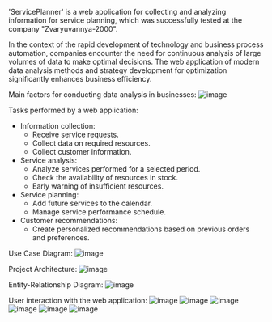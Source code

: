 'ServicePlanner' is a web application for collecting and analyzing information for service planning, which was successfully tested at the company "Zvaryuvannya-2000".

In the context of the rapid development of technology and business process automation, companies encounter the need for continuous analysis of large volumes of data to make optimal decisions. 
The web application of modern data analysis methods and strategy development for optimization significantly enhances business efficiency.

Main factors for conducting data analysis in businesses:
![image](https://github.com/user-attachments/assets/4bc124b2-7965-4cd2-94ba-65b5794d11f1)

Tasks performed by a web application:
* Information collection:
  - Receive service requests.
  - Collect data on required resources.
  - Collect customer information.
* Service analysis:
  - Analyze services performed for a selected period.
  - Check the availability of resources in stock.
  - Early warning of insufficient resources.
* Service planning:
  - Add future services to the calendar.
  - Manage service performance schedule.
* Customer recommendations:
  - Create personalized recommendations based on previous orders and
    preferences.

Use Case Diagram:
![image](https://github.com/user-attachments/assets/de5864da-4b82-4702-b22e-8a65de2890c1)

Project Architecture:
![image](https://github.com/user-attachments/assets/fddd333f-5449-4b56-b76d-bbd2f1be49e2)

Entity-Relationship Diagram:
![image](https://github.com/user-attachments/assets/3aea7bdc-5ff5-4e04-a580-6e160f736233)

User interaction with the web application:
![image](https://github.com/user-attachments/assets/3ce57d86-1e42-4b2a-a1fc-52a5732280e2)
![image](https://github.com/user-attachments/assets/1d9e55c5-12b1-4e73-9cf2-17f478d99e0d)
![image](https://github.com/user-attachments/assets/c90a48cf-88a5-49aa-97cb-db99aaf8e497)
![image](https://github.com/user-attachments/assets/a82bda76-3736-4f9e-b051-5c8003520204)
![image](https://github.com/user-attachments/assets/42a72b63-38b6-4d94-b9e3-e96505da28f6)
![image](https://github.com/user-attachments/assets/ca53cb05-f6f8-4c09-8f83-5e939f8bafd6)







  
